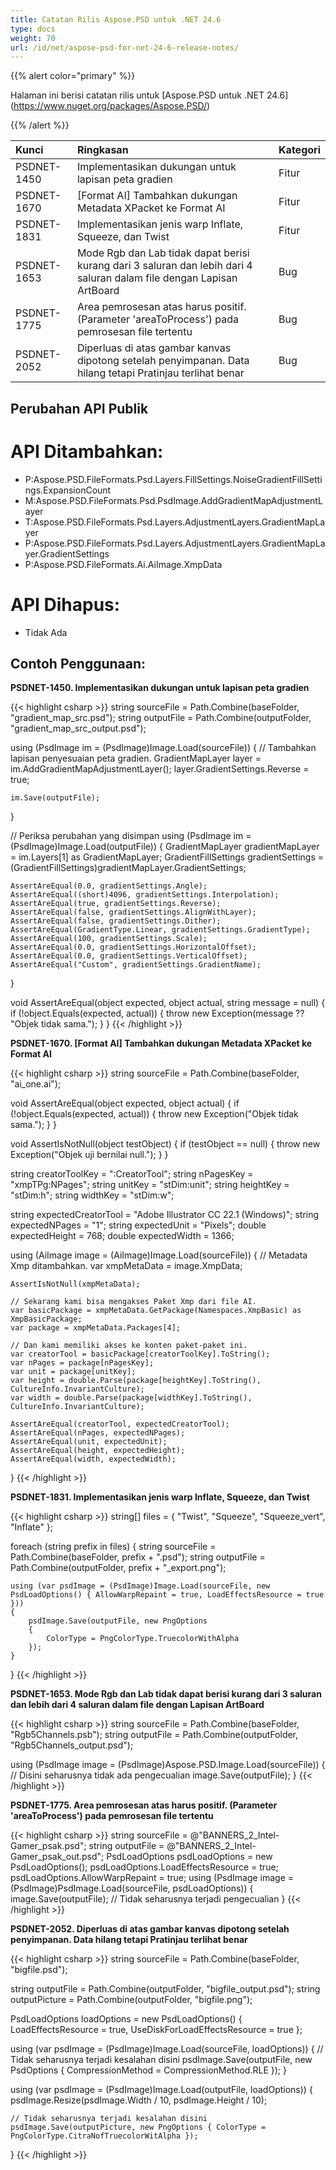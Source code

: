 ```yaml
---
title: Catatan Rilis Aspose.PSD untuk .NET 24.6
type: docs
weight: 70
url: /id/net/aspose-psd-for-net-24-6-release-notes/
---
```


{{% alert color="primary" %}}

Halaman ini berisi catatan rilis untuk [Aspose.PSD untuk .NET 24.6] (https://www.nuget.org/packages/Aspose.PSD/)

{{% /alert %}}

| **Kunci**   | **Ringkasan**                                           | **Kategori** |
|:------------|:--------------------------------------------------------|:-------------|
| PSDNET-1450 | Implementasikan dukungan untuk lapisan peta gradien    | Fitur        |
| PSDNET-1670 | [Format AI] Tambahkan dukungan Metadata XPacket ke Format AI  | Fitur        |
| PSDNET-1831 | Implementasikan jenis warp Inflate, Squeeze, dan Twist  | Fitur        |
| PSDNET-1653 | Mode Rgb dan Lab tidak dapat berisi kurang dari 3 saluran dan lebih dari 4 saluran dalam file dengan Lapisan ArtBoard | Bug          |
| PSDNET-1775 | Area pemrosesan atas harus positif. (Parameter 'areaToProcess') pada pemrosesan file tertentu | Bug          |
| PSDNET-2052 | Diperluas di atas gambar kanvas dipotong setelah penyimpanan. Data hilang tetapi Pratinjau terlihat benar | Bug          |

## **Perubahan API Publik**
# **API Ditambahkan:**
- P:Aspose.PSD.FileFormats.Psd.Layers.FillSettings.NoiseGradientFillSettings.ExpansionCount
- M:Aspose.PSD.FileFormats.Psd.PsdImage.AddGradientMapAdjustmentLayer
- T:Aspose.PSD.FileFormats.Psd.Layers.AdjustmentLayers.GradientMapLayer
- P:Aspose.PSD.FileFormats.Psd.Layers.AdjustmentLayers.GradientMapLayer.GradientSettings
- P:Aspose.PSD.FileFormats.Ai.AiImage.XmpData

# **API Dihapus:**
- Tidak Ada

## **Contoh Penggunaan:**

**PSDNET-1450. Implementasikan dukungan untuk lapisan peta gradien**

{{< highlight csharp >}}
string sourceFile = Path.Combine(baseFolder, "gradient_map_src.psd");
string outputFile = Path.Combine(outputFolder, "gradient_map_src_output.psd");

using (PsdImage im = (PsdImage)Image.Load(sourceFile))
{
    // Tambahkan lapisan penyesuaian peta gradien.
    GradientMapLayer layer = im.AddGradientMapAdjustmentLayer();
    layer.GradientSettings.Reverse = true;

    im.Save(outputFile);
}

// Periksa perubahan yang disimpan
using (PsdImage im = (PsdImage)Image.Load(outputFile))
{
    GradientMapLayer gradientMapLayer = im.Layers[1] as GradientMapLayer;
    GradientFillSettings gradientSettings = (GradientFillSettings)gradientMapLayer.GradientSettings;

    AssertAreEqual(0.0, gradientSettings.Angle);
    AssertAreEqual((short)4096, gradientSettings.Interpolation);
    AssertAreEqual(true, gradientSettings.Reverse);
    AssertAreEqual(false, gradientSettings.AlignWithLayer);
    AssertAreEqual(false, gradientSettings.Dither);
    AssertAreEqual(GradientType.Linear, gradientSettings.GradientType);
    AssertAreEqual(100, gradientSettings.Scale);
    AssertAreEqual(0.0, gradientSettings.HorizontalOffset);
    AssertAreEqual(0.0, gradientSettings.VerticalOffset);
    AssertAreEqual("Custom", gradientSettings.GradientName);
}

void AssertAreEqual(object expected, object actual, string message = null)
{
    if (!object.Equals(expected, actual))
    {
        throw new Exception(message ?? "Objek tidak sama.");
    }
}
{{< /highlight >}}

**PSDNET-1670. [Format AI] Tambahkan dukungan Metadata XPacket ke Format AI**

{{< highlight csharp >}}
string sourceFile = Path.Combine(baseFolder, "ai_one.ai");

void AssertAreEqual(object expected, object actual)
{
    if (!object.Equals(expected, actual))
    {
        throw new Exception("Objek tidak sama.");
    }
}

void AssertIsNotNull(object testObject)
{
    if (testObject == null)
    {
        throw new Exception("Objek uji bernilai null.");
    }
}

string creatorToolKey = ":CreatorTool";
string nPagesKey = "xmpTPg:NPages";
string unitKey = "stDim:unit";
string heightKey = "stDim:h";
string widthKey = "stDim:w";

string expectedCreatorTool = "Adobe Illustrator CC 22.1 (Windows)";
string expectedNPages = "1";
string expectedUnit = "Pixels";
double expectedHeight = 768;
double expectedWidth = 1366;

using (AiImage image = (AiImage)Image.Load(sourceFile))
{
    // Metadata Xmp ditambahkan.
    var xmpMetaData = image.XmpData;

    AssertIsNotNull(xmpMetaData);

    // Sekarang kami bisa mengakses Paket Xmp dari file AI.
    var basicPackage = xmpMetaData.GetPackage(Namespaces.XmpBasic) as XmpBasicPackage;
    var package = xmpMetaData.Packages[4];

    // Dan kami memiliki akses ke konten paket-paket ini.
    var creatorTool = basicPackage[creatorToolKey].ToString();
    var nPages = package[nPagesKey];
    var unit = package[unitKey];
    var height = double.Parse(package[heightKey].ToString(), CultureInfo.InvariantCulture);
    var width = double.Parse(package[widthKey].ToString(), CultureInfo.InvariantCulture);

    AssertAreEqual(creatorTool, expectedCreatorTool);
    AssertAreEqual(nPages, expectedNPages);
    AssertAreEqual(unit, expectedUnit);
    AssertAreEqual(height, expectedHeight);
    AssertAreEqual(width, expectedWidth);
}
{{< /highlight >}}

**PSDNET-1831. Implementasikan jenis warp Inflate, Squeeze, dan Twist**

{{< highlight csharp >}}
string[] files = { "Twist", "Squeeze", "Squeeze_vert", "Inflate" };

foreach (string prefix in files)
{
    string sourceFile = Path.Combine(baseFolder, prefix + ".psd");
    string outputFile = Path.Combine(outputFolder, prefix + "_export.png");

    using (var psdImage = (PsdImage)Image.Load(sourceFile, new PsdLoadOptions() { AllowWarpRepaint = true, LoadEffectsResource = true }))
    {
        psdImage.Save(outputFile, new PngOptions
        {
            ColorType = PngColorType.TruecolorWithAlpha
        });
    }
}
{{< /highlight >}}

**PSDNET-1653. Mode Rgb dan Lab tidak dapat berisi kurang dari 3 saluran dan lebih dari 4 saluran dalam file dengan Lapisan ArtBoard**

{{< highlight csharp >}}
string sourceFile = Path.Combine(baseFolder, "Rgb5Channels.psb");
string outputFile = Path.Combine(outputFolder, "Rgb5Channels_output.psd");

using (PsdImage image = (PsdImage)Aspose.PSD.Image.Load(sourceFile))
{
    // Disini seharusnya tidak ada pengecualian
    image.Save(outputFile);
}
{{< /highlight >}}

**PSDNET-1775. Area pemrosesan atas harus positif. (Parameter 'areaToProcess') pada pemrosesan file tertentu**

{{< highlight csharp >}}
string sourceFile = @"BANNERS_2_Intel-Gamer_psak.psd";
string outputFile = @"BANNERS_2_Intel-Gamer_psak_out.psd";
PsdLoadOptions psdLoadOptions = new PsdLoadOptions();
psdLoadOptions.LoadEffectsResource = true;
psdLoadOptions.AllowWarpRepaint = true;
using (PsdImage image = (PsdImage)PsdImage.Load(sourceFile, psdLoadOptions))
{
    image.Save(outputFile);
    // Tidak seharusnya terjadi pengecualian
}
{{< /highlight >}}

**PSDNET-2052. Diperluas di atas gambar kanvas dipotong setelah penyimpanan. Data hilang tetapi Pratinjau terlihat benar**

{{< highlight csharp >}}
string sourceFile = Path.Combine(baseFolder, "bigfile.psd");

string outputFile = Path.Combine(outputFolder, "bigfile_output.psd");
string outputPicture = Path.Combine(outputFolder, "bigfile.png");

PsdLoadOptions loadOptions = new PsdLoadOptions()
{
    LoadEffectsResource = true,
    UseDiskForLoadEffectsResource = true
};

using (var psdImage = (PsdImage)Image.Load(sourceFile, loadOptions))
{
    // Tidak seharusnya terjadi kesalahan disini
    psdImage.Save(outputFile, new PsdOptions { CompressionMethod = CompressionMethod.RLE });
}

using (var psdImage = (PsdImage)Image.Load(outputFile, loadOptions))
{
    psdImage.Resize(psdImage.Width / 10, psdImage.Height / 10);

    // Tidak seharusnya terjadi kesalahan disini
    psdImage.Save(outputPicture, new PngOptions { ColorType = PngColorType.CitraNofTruecolorWitAlpha });
}
{{< /highlight >}}
